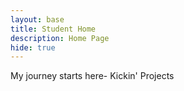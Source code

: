 ```yaml
---
layout: base
title: Student Home 
description: Home Page
hide: true
---
```


My journey starts here- Kickin' Projects

